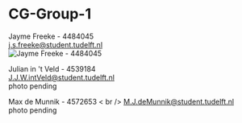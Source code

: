 # CG-Group-1

Jayme Freeke - 4484045<br />
j.s.freeke@student.tudelft.nl<br />
![Jayme Freeke - 4484045](http://i.imgur.com/s5cjMHa.jpg)<br />

Julian in 't Veld - 4539184 <br />
J.J.W.intVeld@student.tudelft.nl<br />
photo pending <br />

Max de Munnik - 4572653 < br />
M.J.deMunnik@student.tudelft.nl<br />
photo pending<br />

